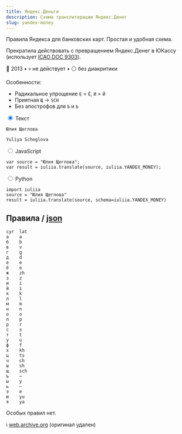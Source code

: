 ```yaml
---
title: Яндекс.Деньги
description: Схема транслитерации Яндекс.Денег
slug: yandex-money
---
```


Правила Яндекса для банковских карт. Простая и удобная схема.

Прекратила действовать с превращением Яндекс.Денег в ЮКассу (использует [ICAO DOC 9303](/icao-doc-9303)).

📅 2013 • 💀 не действует • ⚪ без диакритики

Особенности:

-   Радикальное упрощение `Е` = `Ё`, `И` = `Й`
-   Приятная `Щ` → `SCH`
-   Без апострофов для `Ъ` и `Ь`

<div class="tabs">
<input name="tabs" type="radio" id="text" checked="checked" class="input"/>
<label for="text" class="label"><span>Текст</span></label>
<div class="panel pre-group">
<pre data-ref="source" contenteditable="true" class="editable"><code>Юлия Щеглова</code></pre>
<pre data-ref="target" data-schema="yandex_money"><code>Yuliya Scheglova</code></pre>
</div>

<input name="tabs" type="radio" id="js" class="input"/>
<label for="js" class="label"><span>JavaScript</span></label>
<pre class="panel"><code>var source = "Юлия Щеглова";
var result = iuliia.translate(source, iuliia.YANDEX_MONEY);</code></pre>

<input name="tabs" type="radio" id="python" class="input"/>
<label for="python" class="label"><span>Python</span></label>
<pre class="panel"><code>import iuliia
source = "Юлия Щеглова"
result = iuliia.translate(source, schema=iuliia.YANDEX_MONEY)</code></pre>
</div>

## Правила / [json](https://github.com/nalgeon/iuliia/blob/master/yandex_money.json)

```
cyr  lat
а    a
б    b
в    v
г    g
д    d
е    e
ё    e
ж    zh
з    z
и    i
й    i
к    k
л    l
м    m
н    n
о    o
п    p
р    r
с    s
т    t
у    u
ф    f
х    kh
ц    ts
ч    ch
ш    sh
щ    sch
ъ    —
ы    y
ь    —
э    e
ю    yu
я    ya
```

Особых правил нет.

ℹ️ [web.archive.org](http://web.archive.org/web/20130414040301/https://money.yandex.ru/doc.xml?id=525052) (оригинал удален)
